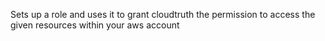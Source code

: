 Sets up a role and uses it to grant cloudtruth the permission to access the
given resources within your aws account
